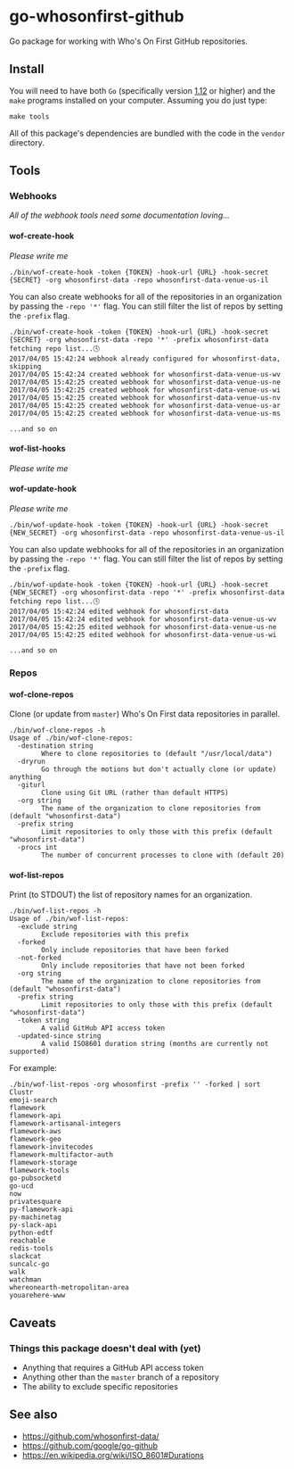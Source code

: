 # go-whosonfirst-github

Go package for working with Who's On First GitHub repositories.

## Install

You will need to have both `Go` (specifically version [1.12](https://golang.org/dl/) or higher) and the `make` programs installed on your computer. Assuming you do just type:

```
make tools
```

All of this package's dependencies are bundled with the code in the `vendor` directory.

## Tools

### Webhooks

_All of the webhook tools need some documentation loving..._

#### wof-create-hook

_Please write me_

```
./bin/wof-create-hook -token {TOKEN} -hook-url {URL} -hook-secret {SECRET} -org whosonfirst-data -repo whosonfirst-data-venue-us-il
```

You can also create webhooks for all of the repositories in an organization by passing the `-repo '*'` flag. You can still filter the list of repos by setting the `-prefix` flag.

```
./bin/wof-create-hook -token {TOKEN} -hook-url {URL} -hook-secret {SECRET} -org whosonfirst-data -repo '*' -prefix whosonfirst-data
fetching repo list...🕓 
2017/04/05 15:42:24 webhook already configured for whosonfirst-data, skipping
2017/04/05 15:42:24 created webhook for whosonfirst-data-venue-us-wv
2017/04/05 15:42:25 created webhook for whosonfirst-data-venue-us-ne
2017/04/05 15:42:25 created webhook for whosonfirst-data-venue-us-wi
2017/04/05 15:42:25 created webhook for whosonfirst-data-venue-us-nv
2017/04/05 15:42:25 created webhook for whosonfirst-data-venue-us-ar
2017/04/05 15:42:25 created webhook for whosonfirst-data-venue-us-ms

...and so on
```

#### wof-list-hooks

_Please write me_

#### wof-update-hook

_Please write me_

```
./bin/wof-update-hook -token {TOKEN} -hook-url {URL} -hook-secret {NEW_SECRET} -org whosonfirst-data -repo whosonfirst-data-venue-us-il
```

You can also update webhooks for all of the repositories in an organization by passing the `-repo '*'` flag. You can still filter the list of repos by setting the `-prefix` flag.

```
./bin/wof-update-hook -token {TOKEN} -hook-url {URL} -hook-secret {NEW_SECRET} -org whosonfirst-data -repo '*' -prefix whosonfirst-data
fetching repo list...🕓 
2017/04/05 15:42:24 edited webhook for whosonfirst-data
2017/04/05 15:42:24 edited webhook for whosonfirst-data-venue-us-wv
2017/04/05 15:42:25 edited webhook for whosonfirst-data-venue-us-ne
2017/04/05 15:42:25 edited webhook for whosonfirst-data-venue-us-wi

...and so on
```

### Repos

#### wof-clone-repos

Clone (or update from `master`) Who's On First data repositories in parallel.

```
./bin/wof-clone-repos -h
Usage of ./bin/wof-clone-repos:
  -destination string
    	Where to clone repositories to (default "/usr/local/data")
  -dryrun
    	Go through the motions but don't actually clone (or update) anything
  -giturl
    	Clone using Git URL (rather than default HTTPS)
  -org string
    	The name of the organization to clone repositories from (default "whosonfirst-data")
  -prefix string
    	Limit repositories to only those with this prefix (default "whosonfirst-data")
  -procs int
    	The number of concurrent processes to clone with (default 20)
```

#### wof-list-repos

Print (to STDOUT) the list of repository names for an organization.

```
./bin/wof-list-repos -h
Usage of ./bin/wof-list-repos:
  -exclude string
    	Exclude repositories with this prefix
  -forked
    	Only include repositories that have been forked
  -not-forked
    	Only include repositories that have not been forked
  -org string
    	The name of the organization to clone repositories from (default "whosonfirst-data")
  -prefix string
    	Limit repositories to only those with this prefix (default "whosonfirst-data")
  -token string
    	A valid GitHub API access token
  -updated-since string
    	A valid ISO8601 duration string (months are currently not supported)
```

For example:

```
./bin/wof-list-repos -org whosonfirst -prefix '' -forked | sort
Clustr
emoji-search
flamework
flamework-api
flamework-artisanal-integers
flamework-aws
flamework-geo
flamework-invitecodes
flamework-multifactor-auth
flamework-storage
flamework-tools
go-pubsocketd
go-ucd
now
privatesquare
py-flamework-api
py-machinetag
py-slack-api
python-edtf
reachable
redis-tools
slackcat
suncalc-go
walk
watchman
whereonearth-metropolitan-area
youarehere-www
```

## Caveats

### Things this package doesn't deal with (yet)

* Anything that requires a GitHub API access token
* Anything other than the `master` branch of a repository
* The ability to exclude specific repositories

## See also

* https://github.com/whosonfirst-data/
* https://github.com/google/go-github
* https://en.wikipedia.org/wiki/ISO_8601#Durations